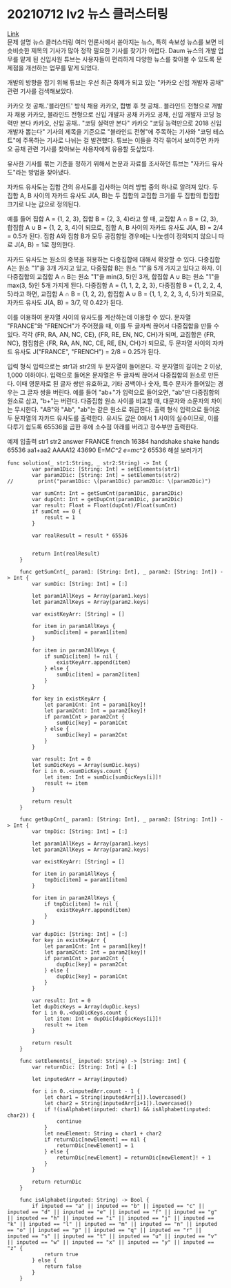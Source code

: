 # 20210712 lv2 뉴스 클러스터링
[Link](https://programmers.co.kr/learn/courses/30/lessons/17677)  
문제 설명
뉴스 클러스터링
여러 언론사에서 쏟아지는 뉴스, 특히 속보성 뉴스를 보면 비슷비슷한 제목의 기사가 많아 정작 필요한 기사를 찾기가 어렵다. Daum 뉴스의 개발 업무를 맡게 된 신입사원 튜브는 사용자들이 편리하게 다양한 뉴스를 찾아볼 수 있도록 문제점을 개선하는 업무를 맡게 되었다.

개발의 방향을 잡기 위해 튜브는 우선 최근 화제가 되고 있는 "카카오 신입 개발자 공채" 관련 기사를 검색해보았다.

카카오 첫 공채..'블라인드' 방식 채용
카카오, 합병 후 첫 공채.. 블라인드 전형으로 개발자 채용
카카오, 블라인드 전형으로 신입 개발자 공채
카카오 공채, 신입 개발자 코딩 능력만 본다
카카오, 신입 공채.. "코딩 실력만 본다"
카카오 "코딩 능력만으로 2018 신입 개발자 뽑는다"
기사의 제목을 기준으로 "블라인드 전형"에 주목하는 기사와 "코딩 테스트"에 주목하는 기사로 나뉘는 걸 발견했다. 튜브는 이들을 각각 묶어서 보여주면 카카오 공채 관련 기사를 찾아보는 사용자에게 유용할 듯싶었다.

유사한 기사를 묶는 기준을 정하기 위해서 논문과 자료를 조사하던 튜브는 "자카드 유사도"라는 방법을 찾아냈다.

자카드 유사도는 집합 간의 유사도를 검사하는 여러 방법 중의 하나로 알려져 있다. 두 집합 A, B 사이의 자카드 유사도 J(A, B)는 두 집합의 교집합 크기를 두 집합의 합집합 크기로 나눈 값으로 정의된다.

예를 들어 집합 A = {1, 2, 3}, 집합 B = {2, 3, 4}라고 할 때, 교집합 A ∩ B = {2, 3}, 합집합 A ∪ B = {1, 2, 3, 4}이 되므로, 집합 A, B 사이의 자카드 유사도 J(A, B) = 2/4 = 0.5가 된다. 집합 A와 집합 B가 모두 공집합일 경우에는 나눗셈이 정의되지 않으니 따로 J(A, B) = 1로 정의한다.

자카드 유사도는 원소의 중복을 허용하는 다중집합에 대해서 확장할 수 있다. 다중집합 A는 원소 "1"을 3개 가지고 있고, 다중집합 B는 원소 "1"을 5개 가지고 있다고 하자. 이 다중집합의 교집합 A ∩ B는 원소 "1"을 min(3, 5)인 3개, 합집합 A ∪ B는 원소 "1"을 max(3, 5)인 5개 가지게 된다. 다중집합 A = {1, 1, 2, 2, 3}, 다중집합 B = {1, 2, 2, 4, 5}라고 하면, 교집합 A ∩ B = {1, 2, 2}, 합집합 A ∪ B = {1, 1, 2, 2, 3, 4, 5}가 되므로, 자카드 유사도 J(A, B) = 3/7, 약 0.42가 된다.

이를 이용하여 문자열 사이의 유사도를 계산하는데 이용할 수 있다. 문자열 "FRANCE"와 "FRENCH"가 주어졌을 때, 이를 두 글자씩 끊어서 다중집합을 만들 수 있다. 각각 {FR, RA, AN, NC, CE}, {FR, RE, EN, NC, CH}가 되며, 교집합은 {FR, NC}, 합집합은 {FR, RA, AN, NC, CE, RE, EN, CH}가 되므로, 두 문자열 사이의 자카드 유사도 J("FRANCE", "FRENCH") = 2/8 = 0.25가 된다.

입력 형식
입력으로는 str1과 str2의 두 문자열이 들어온다. 각 문자열의 길이는 2 이상, 1,000 이하이다.
입력으로 들어온 문자열은 두 글자씩 끊어서 다중집합의 원소로 만든다. 이때 영문자로 된 글자 쌍만 유효하고, 기타 공백이나 숫자, 특수 문자가 들어있는 경우는 그 글자 쌍을 버린다. 예를 들어 "ab+"가 입력으로 들어오면, "ab"만 다중집합의 원소로 삼고, "b+"는 버린다.
다중집합 원소 사이를 비교할 때, 대문자와 소문자의 차이는 무시한다. "AB"와 "Ab", "ab"는 같은 원소로 취급한다.
출력 형식
입력으로 들어온 두 문자열의 자카드 유사도를 출력한다. 유사도 값은 0에서 1 사이의 실수이므로, 이를 다루기 쉽도록 65536을 곱한 후에 소수점 아래를 버리고 정수부만 출력한다.

예제 입출력
str1    str2    answer
FRANCE    french    16384
handshake    shake hands    65536
aa1+aa2    AAAA12    43690
E=M*C^2    e=m*c^2    65536
해설 보러가기

```
func solution(_ str1:String, _ str2:String) -> Int {
        var param1Dic: [String: Int] = setElements(str1)
        var param2Dic: [String: Int] = setElements(str2)
//        print("param1Dic: \(param1Dic) param2Dic: \(param2Dic)")
        
        var sumCnt: Int = getSumCnt(param1Dic, param2Dic)
        var dupCnt: Int = getDupCnt(param1Dic, param2Dic)
        var result: Float = Float(dupCnt)/Float(sumCnt)
        if sumCnt == 0 {
            result = 1
        }
        
        var realResult = result * 65536
        
        
        return Int(realResult)
    }
    
    func getSumCnt(_ param1: [String: Int], _ param2: [String: Int]) -> Int {
        var sumDic: [String: Int] = [:]
        
        let param1AllKeys = Array(param1.keys)
        let param2AllKeys = Array(param2.keys)
        
        var existKeyArr: [String] = []
        
        for item in param1AllKeys {
            sumDic[item] = param1[item]
        }
        
        for item in param2AllKeys {
            if sumDic[item] != nil {
                existKeyArr.append(item)
            } else {
                sumDic[item] = param2[item]
            }
        }
        
        for key in existKeyArr {
            let param1Cnt: Int = param1[key]!
            let param2Cnt: Int = param2[key]!
            if param1Cnt > param2Cnt {
                sumDic[key] = param1Cnt
            } else {
                sumDic[key] = param2Cnt
            }
        }
        
        var result: Int = 0
        let sumDicKeys = Array(sumDic.keys)
        for i in 0..<sumDicKeys.count {
            let item: Int = sumDic[sumDicKeys[i]]!
            result += item
        }
        
        return result
    }
    
    func getDupCnt(_ param1: [String: Int], _ param2: [String: Int]) -> Int {
        var tmpDic: [String: Int] = [:]
        
        let param1AllKeys = Array(param1.keys)
        let param2AllKeys = Array(param2.keys)
        
        var existKeyArr: [String] = []
        
        for item in param1AllKeys {
            tmpDic[item] = param1[item]
        }
        
        for item in param2AllKeys {
            if tmpDic[item] != nil {
                existKeyArr.append(item)
            }
        }
        
        var dupDic: [String: Int] = [:]
        for key in existKeyArr {
            let param1Cnt: Int = param1[key]!
            let param2Cnt: Int = param2[key]!
            if param1Cnt > param2Cnt {
                dupDic[key] = param2Cnt
            } else {
                dupDic[key] = param1Cnt
            }
        }
        
        var result: Int = 0
        let dupDicKeys = Array(dupDic.keys)
        for i in 0..<dupDicKeys.count {
            let item: Int = dupDic[dupDicKeys[i]]!
            result += item
        }
        
        return result
    }
    
    func setElements(_ inputed: String) -> [String: Int] {
        var returnDic: [String: Int] = [:]
        
        let inputedArr = Array(inputed)
        
        for i in 0..<inputedArr.count - 1 {
            let char1 = String(inputedArr[i]).lowercased()
            let char2 = String(inputedArr[i+1]).lowercased()
            if !(isAlphabet(inputed: char1) && isAlphabet(inputed: char2)) {
                continue
            }
            let newElement: String = char1 + char2
            if returnDic[newElement] == nil {
                returnDic[newElement] = 1
            } else {
                returnDic[newElement] = returnDic[newElement]! + 1
            }
        }
        
        return returnDic
    }
    
    func isAlphabet(inputed: String) -> Bool {
        if inputed == "a" || inputed == "b" || inputed == "c" || inputed == "d" || inputed == "e" || inputed == "f" || inputed == "g" || inputed == "h" || inputed == "i" || inputed == "j" || inputed == "k" || inputed == "l" || inputed == "m" || inputed == "n" || inputed == "o" || inputed == "p" || inputed == "q" || inputed == "r" || inputed == "s" || inputed == "t" || inputed == "u" || inputed == "v" || inputed == "w" || inputed == "x" || inputed == "y" || inputed == "z" {
            return true
        } else {
            return false
        }
    }
```
